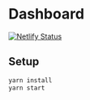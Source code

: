 # Dashboard

[![Netlify Status](https://api.netlify.com/api/v1/badges/f37c7905-02bf-4cbc-9304-5f2db209a3fd/deploy-status)](https://app.netlify.com/sites/awesome-bassi-8cb1e1/deploys)

## Setup
```sh
yarn install
yarn start
```